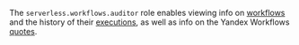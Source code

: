 The `serverless.workflows.auditor` role enables viewing info on [workflows](../../../serverless-integrations/concepts/limits.md#workflows) and the history of their [executions](../../../serverless-integrations/concepts/limits.md#workflows), as well as info on the Yandex Workflows [quotes](../../../serverless-integrations/concepts/limits.md#workflows).
